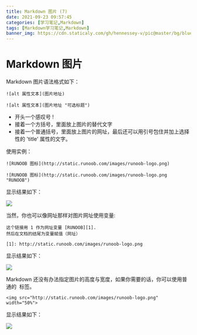```yaml
---
title: Markdown 图片 (7)
date: 2021-09-23 09:57:45
categories: [学习笔记,Markdown]
tags: [Markdown学习笔记,Markdown]
banner_img: https://cdn.staticaly.com/gh/hennessey-v/pic@master/bg/blue-lake-v1.jpg
---
```


# Markdown 图片

Markdown 图片语法格式如下：

```
![alt 属性文本](图片地址)

![alt 属性文本](图片地址 "可选标题")
```

- 开头一个感叹号 !
- 接着一个方括号，里面放上图片的替代文字
- 接着一个普通括号，里面放上图片的网址，最后还可以用引号包住并加上选择性的 'title' 属性的文字。

使用实例：

```
![RUNOOB 图标](http://static.runoob.com/images/runoob-logo.png)

![RUNOOB 图标](http://static.runoob.com/images/runoob-logo.png "RUNOOB")
```

显示结果如下：

![](https://hennessey02.coding.net/p/Pic/d/Pic01/git/raw/master/img//A042DF30-C232-46F3-8436-7D6C35351BBD.jpg)

当然，你也可以像网址那样对图片网址使用变量:

```
这个链接用 1 作为网址变量 [RUNOOB][1].
然后在文档的结尾为变量赋值（网址）

[1]: http://static.runoob.com/images/runoob-logo.png
```

显示结果如下：

![](https://hennessey02.coding.net/p/Pic/d/Pic01/git/raw/master/img//75AA6EBF-CC57-44A6-A585-5EE3DD94E42A.jpg)

Markdown 还没有办法指定图片的高度与宽度，如果你需要的话，你可以使用普通的 <img> 标签。

```
<img src="http://static.runoob.com/images/runoob-logo.png" width="50%">
```

显示结果如下：

![](https://hennessey02.coding.net/p/Pic/d/Pic01/git/raw/master/img//55F2A67D-F4BD-4960-AC55-DC690A415878.jpg)
